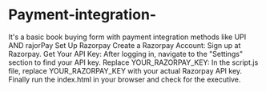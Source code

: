 # Payment-integration-
It's a basic book buying form with payment integration methods like UPI AND rajorPay
Set Up Razorpay
Create a Razorpay Account: Sign up at Razorpay.
Get Your API Key: After logging in, navigate to the "Settings" section to find your API key.
Replace YOUR_RAZORPAY_KEY: In the script.js file, replace YOUR_RAZORPAY_KEY with your actual Razorpay API key.
Finally run the index.html in your browser and check for the executive.
